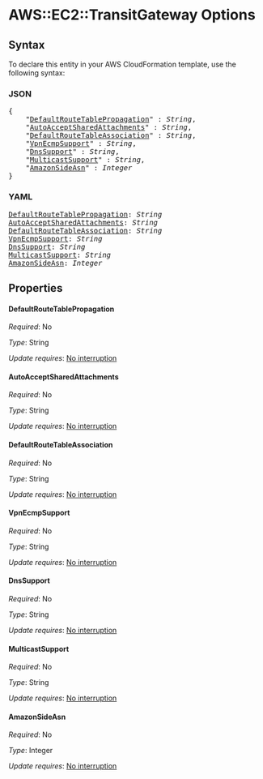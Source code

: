 # AWS::EC2::TransitGateway Options

## Syntax

To declare this entity in your AWS CloudFormation template, use the following syntax:

### JSON

<pre>
{
    "<a href="#defaultroutetablepropagation" title="DefaultRouteTablePropagation">DefaultRouteTablePropagation</a>" : <i>String</i>,
    "<a href="#autoacceptsharedattachments" title="AutoAcceptSharedAttachments">AutoAcceptSharedAttachments</a>" : <i>String</i>,
    "<a href="#defaultroutetableassociation" title="DefaultRouteTableAssociation">DefaultRouteTableAssociation</a>" : <i>String</i>,
    "<a href="#vpnecmpsupport" title="VpnEcmpSupport">VpnEcmpSupport</a>" : <i>String</i>,
    "<a href="#dnssupport" title="DnsSupport">DnsSupport</a>" : <i>String</i>,
    "<a href="#multicastsupport" title="MulticastSupport">MulticastSupport</a>" : <i>String</i>,
    "<a href="#amazonsideasn" title="AmazonSideAsn">AmazonSideAsn</a>" : <i>Integer</i>
}
</pre>

### YAML

<pre>
<a href="#defaultroutetablepropagation" title="DefaultRouteTablePropagation">DefaultRouteTablePropagation</a>: <i>String</i>
<a href="#autoacceptsharedattachments" title="AutoAcceptSharedAttachments">AutoAcceptSharedAttachments</a>: <i>String</i>
<a href="#defaultroutetableassociation" title="DefaultRouteTableAssociation">DefaultRouteTableAssociation</a>: <i>String</i>
<a href="#vpnecmpsupport" title="VpnEcmpSupport">VpnEcmpSupport</a>: <i>String</i>
<a href="#dnssupport" title="DnsSupport">DnsSupport</a>: <i>String</i>
<a href="#multicastsupport" title="MulticastSupport">MulticastSupport</a>: <i>String</i>
<a href="#amazonsideasn" title="AmazonSideAsn">AmazonSideAsn</a>: <i>Integer</i>
</pre>

## Properties

#### DefaultRouteTablePropagation

_Required_: No

_Type_: String

_Update requires_: [No interruption](https://docs.aws.amazon.com/AWSCloudFormation/latest/UserGuide/using-cfn-updating-stacks-update-behaviors.html#update-no-interrupt)

#### AutoAcceptSharedAttachments

_Required_: No

_Type_: String

_Update requires_: [No interruption](https://docs.aws.amazon.com/AWSCloudFormation/latest/UserGuide/using-cfn-updating-stacks-update-behaviors.html#update-no-interrupt)

#### DefaultRouteTableAssociation

_Required_: No

_Type_: String

_Update requires_: [No interruption](https://docs.aws.amazon.com/AWSCloudFormation/latest/UserGuide/using-cfn-updating-stacks-update-behaviors.html#update-no-interrupt)

#### VpnEcmpSupport

_Required_: No

_Type_: String

_Update requires_: [No interruption](https://docs.aws.amazon.com/AWSCloudFormation/latest/UserGuide/using-cfn-updating-stacks-update-behaviors.html#update-no-interrupt)

#### DnsSupport

_Required_: No

_Type_: String

_Update requires_: [No interruption](https://docs.aws.amazon.com/AWSCloudFormation/latest/UserGuide/using-cfn-updating-stacks-update-behaviors.html#update-no-interrupt)

#### MulticastSupport

_Required_: No

_Type_: String

_Update requires_: [No interruption](https://docs.aws.amazon.com/AWSCloudFormation/latest/UserGuide/using-cfn-updating-stacks-update-behaviors.html#update-no-interrupt)

#### AmazonSideAsn

_Required_: No

_Type_: Integer

_Update requires_: [No interruption](https://docs.aws.amazon.com/AWSCloudFormation/latest/UserGuide/using-cfn-updating-stacks-update-behaviors.html#update-no-interrupt)

